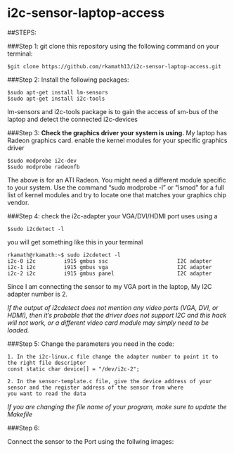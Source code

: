 # i2c-sensor-laptop-access

##STEPS:

###Step 1:
  git clone this repository using the following command on your terminal:
  ```
  $git clone https://github.com/rkamath13/i2c-sensor-laptop-access.git
  ```
  
###Step 2:
  Install the following packages:
  ```
  $sudo apt-get install lm-sensors
  $sudo apt-get install i2c-tools
  ```
  lm-sensors and i2c-tools package is to gain the access of sm-bus of the laptop and detect the connected i2c-devices 
  
###Step 3:
  **Check the graphics driver your system is using.** 
  My laptop has Radeon graphics card.
  enable the kernel modules for your specific graphics driver
  ```
  $sudo modprobe i2c-dev
  $sudo modprobe radeonfb
  ```
  The above is for an ATI Radeon. You might need a different module specific to your system. 
  Use the command “sudo modprobe -l” or "lsmod" for a full list of kernel modules
  and try to locate one that matches your graphics chip vendor.

###Step 4:
  check the i2c-adapter your VGA/DVI/HDMI port uses using a
  ```
  $sudo i2cdetect -l
  ```
  you will get something like this in your terminal
  ```
  rkamath@rkamath:~$ sudo i2cdetect -l
  i2c-0	i2c       	i915 gmbus ssc                  	I2C adapter
  i2c-1	i2c       	i915 gmbus vga                  	I2C adapter
  i2c-2	i2c       	i915 gmbus panel                	I2C adapter
```
Since I am connecting the sensor to my VGA port in the laptop, My I2C adapter number is 2.

*If the output of i2cdetect does not mention any video ports (VGA, DVI, or HDMI), 
then it’s probable that the driver does not support I2C and this hack will not work, 
or a different video card module may simply need to be loaded.*

###Step 5:
  Change the parameters you need in the code:
  ```
  1. In the i2c-linux.c file change the adapter number to point it to the right file descriptor
  const static char device[] = "/dev/i2c-2";
  
  2. In the sensor-template.c file, give the device address of your sensor and the register address of the sensor from where 
  you want to read the data
 ```
 *If you are changing the file name of your program, make sure to update the Makefile*
 
 ###Step 6: 
 
  Connect the sensor to the Port using the follwing images:
  
  [connection]: https://github.com/rkamath13/i2c-sensor-laptop-access/blob/master/connection.jpg "VGA-Port connection pins"
  
  [connection]: https://github.com/rkamath13/i2c-sensor-laptop-access/blob/master/setup.JPG "Laptop setup"
  
  

  
